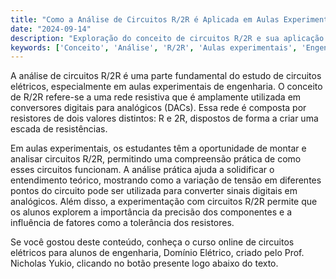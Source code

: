 ```yaml
---
title: "Como a Análise de Circuitos R/2R é Aplicada em Aulas Experimentais?"
date: "2024-09-14"
description: "Exploração do conceito de circuitos R/2R e sua aplicação prática em aulas experimentais de engenharia elétrica."
keywords: ['Conceito', 'Análise', 'R/2R', 'Aulas experimentais', 'Engenharia elétrica']
---
```


A análise de circuitos R/2R é uma parte fundamental do estudo de circuitos elétricos, especialmente em aulas experimentais de engenharia. O conceito de R/2R refere-se a uma rede resistiva que é amplamente utilizada em conversores digitais para analógicos (DACs). Essa rede é composta por resistores de dois valores distintos: R e 2R, dispostos de forma a criar uma escada de resistências. 

Em aulas experimentais, os estudantes têm a oportunidade de montar e analisar circuitos R/2R, permitindo uma compreensão prática de como esses circuitos funcionam. A análise prática ajuda a solidificar o entendimento teórico, mostrando como a variação de tensão em diferentes pontos do circuito pode ser utilizada para converter sinais digitais em analógicos. Além disso, a experimentação com circuitos R/2R permite que os alunos explorem a importância da precisão dos componentes e a influência de fatores como a tolerância dos resistores.

Se você gostou deste conteúdo, conheça o curso online de circuitos elétricos para alunos de engenharia, Domínio Elétrico, criado pelo Prof. Nicholas Yukio, clicando no botão presente logo abaixo do texto.